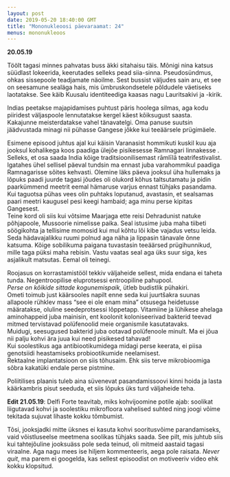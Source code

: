 ```yaml
---
layout: post
date: 2019-05-20 18:40:00 GMT
title: "Mononukleoosi päevaraamat: 24"
menus: mononukleoos
---
```

**20.05.19**

Töölt tagasi minnes pahvatas buss äkki sitahaisu täis. Mõnigi nina katsus süüdlast lokeerida, keerutades selleks pead siia-sinna. Pseudosündmus, ohkas sissepoole teadjamate näoilme. Sest bussist väljudes sain aru, et see on seesamune sealäga hais, mis ümbruskondsetele põldudele väetiseks laotatakse. See käib Kuusalu identiteediga kaasas nagu Lauritsakivi ja -kirik.  

Indias peetakse majapidamises puhtust päris hoolega silmas, aga kodu piiridest väljaspoole lennutatakse kergel käest kõiksugust saasta.  
Kakajunne meisterdatakse vahel tänavatelgi. Oma panuse suutsin jäädvustada minagi nii pühasse Gangese jõkke kui teeäärsele prügimäele.  

Esimene episood juhtus ajal kui käisin Varanasist hommikuti kuskil kuu aja jooksul kohalikega koos paadiga ülejõe pisikesesse Ramnagari linnakesse . Selleks, et osa saada India kõige traditsioonilisemast rāmlīlā teatrifestivalist. Igatahes ühel sellisel päeval tundsin ma ennast juba varahommikul paadiga Ramnagarisse sõites kehvasti. Olemine läks päeva jooksul üha hullemaks ja lõpuks paadi juurde tagasi jõudes oli olukord kõhus taltsutamatu ja pidin paarkümmend meetrit eemal hämaruse varjus ennast tühjaks pasandama. Kui taguotsa pühas vees olin puhtaks loputanud, avastasin, et sealsamas paari meetri kaugusel pesi keegi hambaid; aga minu perse kipitas Gangesest.  
Teine kord oli siis kui võtsime Maarjaga ette reisi Dehradunist natuke põhjapoole, Mussoorie nimelisse paika. Seal istusime juba maha tiibeti söögikohta ja tellisime momosid kui mul kõhtu lõi kibe vajadus vetsu leida. Seda hädavajalikku ruumi polnud aga näha ja lippasin tänavale õnne katsuma. Kõige sobilikuma paigana tuvastasin teeäärsed prügihunnikud, mille taga püksi maha rebisin. Vastu vaatas seal aga üks suur siga, kes asjalikult matsutas. Eemal oli teinegi.   

Roojasus on korrastamistööl tekkiv väljaheide sellest, mida endana ei taheta tunda. Negentroopilise eluprotsessi entroopiline pahupool.  
*Perse on kõikide sittade kogunemispaik*, ütleb budistlik pühakiri.  
Ometi toimub just käärsooles napilt enne seda kui juurtšakra suunas allapoole rühklev mass “see ei ole enam mina” otsusega heidetusse määratakse, oluline seedeprotsessi lõppetapp. Vitamiine ja lühikese ahelaga aminohappeid juba mainisin, ent koolonit koloniseerivad bakterid teevad mitmed tervistavad polüfenoolid meie organismile kasutatavaks.   
Muidugi, seesugused bakterid juba ootavad polüfenoole minult. Ma ei jõua nii palju kohvi ära juua kui need pisikesed tahavad!   
Kui soolestikus aga antibiootikumidega midagi perse keerata, ei piisa genotsiidi heastamiseks probiootikumide neelamisest.  
Rektaalne implantatsioon on siis tõhusaim. Ehk siis terve mikrobioomiga sõbra kakatüki endale perse pistmine.   

Poliitilises plaanis tuleb aina süvenevat pasandamissoovi kinni hoida ja lasta käärkambris pisut seeduda, et siis lõpuks üks turd väljaheide teha.  

**Edit 21.05.19**: Delfi Forte teavitab, miks kohvijoomine potile ajab: soolikat liigutavad kohvi ja soolestiku mikrofloora vahelised suhted ning joogi võime tekitada sujuvat lihaste kokku tõmbumist.  

Tõsi, jooksjadki mitte üksnes ei kasuta kohvi sooritusvõime parandamiseks, vaid võistluseelse meetmena soolikas tühjaks saada. See pilt, mis juhtub siis kui tahtejõuline jooksuäss pole seda teinud, oli mitmeid aastaid tagasi viraalne. Aga nagu mees ise hiljem kommenteeris, aega pole raisata. *Never quit*, ma parem ei googelda, kas sellest episoodist on motiveeriv video ehk kokku klopsitud.
